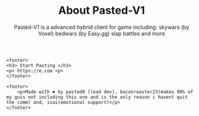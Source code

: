 <!DOCTYPE html>
<html lang="en">
<head>
    <meta charset="UTF-8">
    <meta name="viewport" content="width=device-width, initial-scale=1.0">
    <title> Pasted-V1 </title>
    <link rel="stylesheet" href="styles.css">
</head>
<body>
    <header>
        <h1> About Pasted-V1 </h1>
        <p> Pasted-V1 is a advanced hybrid client for game including: skywars (by Voxel) bedwars (by Easy.gg) slap battles and more</p>
    </header>

    <footer>
    <h3> Start Pasting </h3>
    <p> https://e.com <p>
    </footer>
    
    <footer>
        <p>Made with ❤️ by pasted0 (lead dev), baconroaster23(makes 90% of my guis not including this one and is the only reason i havent quit the comm) and, isai(emotional support)</p>
    </footer>
</body>
</html>
